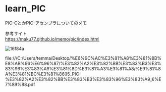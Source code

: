 # learn_PIC


PIC-CとかPIC-アセンブラについてのメモ  

参考サイト  
https://maku77.github.io/memo/pic/index.html  

![16f84a](https://github.com/kanqn/learn_PIC/assets/86160454/98b5d34c-5f46-4039-8155-62f8eede0cd1)


file:///C:/Users/temma/Desktop/%E6%9C%AC%E3%81%A8%E3%81%8B%E8%AB%96%E6%96%87/%E3%82%A2%E3%82%BB%E3%83%B3%E3%83%96%E3%83%A9%E3%81%8D%E3%81%A3%E3%81%A8/%E9%81%8A%E3%81%BC%E3%81%8605_PIC-%E3%82%A2%E3%82%BB%E3%83%B3%E3%83%96%E3%83%A9_6%E7%89%88.pdf
